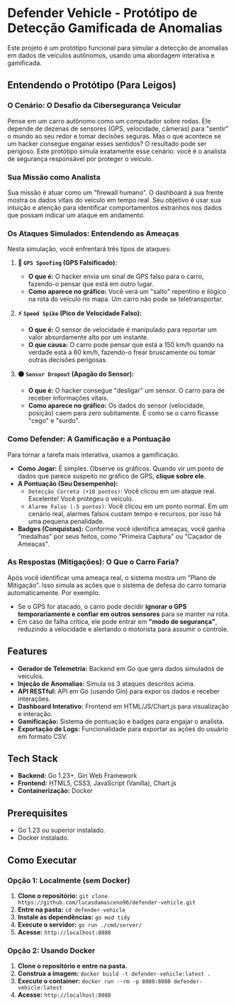 # Defender Vehicle - Protótipo de Detecção Gamificada de Anomalias

Este projeto é um protótipo funcional para simular a detecção de anomalias em dados de veículos autônomos, usando uma abordagem interativa e gamificada.

## Entendendo o Protótipo (Para Leigos)

### O Cenário: O Desafio da Cibersegurança Veicular

Pense em um carro autônomo como um computador sobre rodas. Ele depende de dezenas de sensores (GPS, velocidade, câmeras) para "sentir" o mundo ao seu redor e tomar decisões seguras. Mas o que acontece se um hacker consegue enganar esses sentidos? O resultado pode ser perigoso. Este protótipo simula exatamente esse cenário: você é o analista de segurança responsável por proteger o veículo.

### Sua Missão como Analista

Sua missão é atuar como um "firewall humano". O dashboard à sua frente mostra os dados vitais do veículo em tempo real. Seu objetivo é usar sua intuição e atenção para identificar comportamentos estranhos nos dados que possam indicar um ataque em andamento.

### Os Ataques Simulados: Entendendo as Ameaças

Nesta simulação, você enfrentará três tipos de ataques:

1.  **📍 `GPS Spoofing` (GPS Falsificado):**
    -   **O que é:** O hacker envia um sinal de GPS falso para o carro, fazendo-o pensar que está em outro lugar.
    -   **Como aparece no gráfico:** Você verá um "salto" repentino e ilógico na rota do veículo no mapa. Um carro não pode se teletransportar.

2.  **⚡ `Speed Spike` (Pico de Velocidade Falso):**
    -   **O que é:** O sensor de velocidade é manipulado para reportar um valor absurdamente alto por um instante.
    -   **O que causa:** O carro pode pensar que está a 150 km/h quando na verdade está a 60 km/h, fazendo-o frear bruscamente ou tomar outras decisões perigosas.

3.  **⚫ `Sensor Dropout` (Apagão do Sensor):**
    -   **O que é:** O hacker consegue "desligar" um sensor. O carro para de receber informações vitais.
    -   **Como aparece no gráfico:** Os dados do sensor (velocidade, posição) caem para zero subitamente. É como se o carro ficasse "cego" e "surdo".

### Como Defender: A Gamificação e a Pontuação

Para tornar a tarefa mais interativa, usamos a gamificação.

-   **Como Jogar:** É simples. Observe os gráficos. Quando vir um ponto de dados que parece suspeito no gráfico de GPS, **clique sobre ele**.
-   **A Pontuação (Seu Desempenho):**
    -   `Detecção Correta (+10 pontos)`: Você clicou em um ataque real. Excelente! Você protegeu o veículo.
    -   `Alarme Falso (-5 pontos)`: Você clicou em um ponto normal. Em um cenário real, alarmes falsos custam tempo e recursos, por isso há uma pequena penalidade.
-   **Badges (Conquistas):** Conforme você identifica ameaças, você ganha "medalhas" por seus feitos, como "Primeira Captura" ou "Caçador de Ameaças".

### As Respostas (Mitigações): O Que o Carro Faria?

Após você identificar uma ameaça real, o sistema mostra um "Plano de Mitigação". Isso simula as ações que o sistema de defesa do carro tomaria automaticamente. Por exemplo:

-   Se o GPS for atacado, o carro pode decidir **ignorar o GPS temporariamente e confiar em outros sensores** para se manter na rota.
-   Em caso de falha crítica, ele pode entrar em **"modo de segurança"**, reduzindo a velocidade e alertando o motorista para assumir o controle.

## Features

- **Gerador de Telemetria:** Backend em Go que gera dados simulados de veículos.
- **Injeção de Anomalias:** Simula os 3 ataques descritos acima.
- **API RESTful:** API em Go (usando Gin) para expor os dados e receber interações.
- **Dashboard Interativo:** Frontend em HTML/JS/Chart.js para visualização e interação.
- **Gamificação:** Sistema de pontuação e badges para engajar o analista.
- **Exportação de Logs:** Funcionalidade para exportar as ações do usuário em formato CSV.

## Tech Stack

- **Backend:** Go 1.23+, Gin Web Framework
- **Frontend:** HTML5, CSS3, JavaScript (Vanilla), Chart.js
- **Containerização:** Docker

## Prerequisites

- Go 1.23 ou superior instalado.
- Docker instalado.

## Como Executar

### Opção 1: Localmente (sem Docker)

1.  **Clone o repositório:** `git clone https://github.com/lucasdamasceno96/defender-vehicle.git`
2.  **Entre na pasta:** `cd defender-vehicle`
3.  **Instale as dependências:** `go mod tidy`
4.  **Execute o servidor:** `go run ./cmd/server/`
5.  **Acesse:** `http://localhost:8080`

### Opção 2: Usando Docker

1.  **Clone o repositório e entre na pasta.**
2.  **Construa a imagem:** `docker build -t defender-vehicle:latest .`
3.  **Execute o container:** `docker run --rm -p 8080:8080 defender-vehicle:latest`
4.  **Acesse:** `http://localhost:8080`
